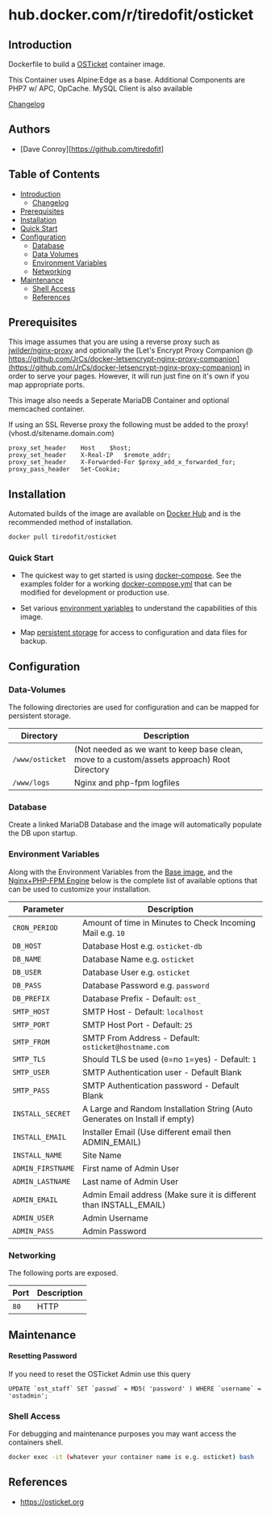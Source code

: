 # hub.docker.com/r/tiredofit/osticket

## Introduction

Dockerfile to build a [OSTicket](https://www.osticket.org) container image.

This Container uses Alpine:Edge as a base.
Additional Components are PHP7 w/ APC, OpCache. MySQL Client is also available


[Changelog](CHANGELOG.md)

## Authors

- [Dave Conroy][https://github.com/tiredofit]

## Table of Contents

- [Introduction](#introduction)
    - [Changelog](CHANGELOG.md)
- [Prerequisites](#prerequisites)
- [Installation](#installation)
- [Quick Start](#quick-start)
- [Configuration](#configuration)
    - [Database](#database)
    - [Data Volumes](#data-volumes)
    - [Environment Variables](#environmentvariables)   
    - [Networking](#networking)
- [Maintenance](#maintenance)
    - [Shell Access](#shell-access)
   - [References](#references)

## Prerequisites

This image assumes that you are using a reverse proxy such as [jwilder/nginx-proxy](https://github.com/jwilder/nginx-proxy) and optionally the [Let's Encrypt Proxy Companion @ https://github.com/JrCs/docker-letsencrypt-nginx-proxy-companion](https://github.com/JrCs/docker-letsencrypt-nginx-proxy-companion) in order to serve your pages. However, it will run just fine on it's own if you map appropriate ports.

This image also needs a Seperate MariaDB Container and optional memcached container.

If using an SSL Reverse proxy the following must be added to the proxy! (vhost.d/sitename.domain.com)

````
proxy_set_header    Host    $host;
proxy_set_header    X-Real-IP   $remote_addr;
proxy_set_header    X-Forwarded-For $proxy_add_x_forwarded_for;
proxy_pass_header   Set-Cookie;
````

## Installation

Automated builds of the image are available on [Docker Hub](https://hub.docker.com/tiredofit/osticket) and is the recommended method of installation.

```bash
docker pull tiredofit/osticket
```

### Quick Start

* The quickest way to get started is using [docker-compose](https://docs.docker.com/compose/). See the examples folder for a working [docker-compose.yml](examples/docker-compose.yml) that can be modified for development or production use.

* Set various [environment variables](#environment-variables) to understand the capabilities of this image.
* Map [persistent storage](#data-volumes) for access to configuration and data files for backup.

## Configuration

### Data-Volumes

The following directories are used for configuration and can be mapped for persistent storage.

| Directory | Description |
|-----------|-------------|
| `/www/osticket` | (Not needed as we want to keep base clean, move to a custom/assets approach) Root Directory |
| `/www/logs` | Nginx and php-fpm logfiles |

### Database

Create a linked MariaDB Database and the image will automatically populate the DB upon startup.

### Environment Variables

Along with the Environment Variables from the [Base image](https://hub.docker.com/r/tiredofit/alpine), and the [Nginx+PHP-FPM Engine](https://hub.docker.com/r/tiredofit/nginx-php-fpm) below is the complete list of available options that can be used to customize your installation.

| Parameter | Description |
|-----------|-------------|
| `CRON_PERIOD` | Amount of time in Minutes to Check Incoming Mail e.g. `10`|
| `DB_HOST` | Database Host e.g. `osticket-db` |
| `DB_NAME` | Database Name e.g. `osticket` |
| `DB_USER` | Database User e.g. `osticket` |
| `DB_PASS` | Database Password e.g. `password` |
| `DB_PREFIX` | Database Prefix - Default: `ost_` |
| `SMTP_HOST` | SMTP Host - Default: `localhost` |
| `SMTP_PORT` | SMTP Host Port - Default: `25` |
| `SMTP_FROM` | SMTP From Address - Default: `osticket@hostname.com` |
| `SMTP_TLS` | Should TLS be used (`0`=no `1`=yes) - Default: `1` |
| `SMTP_USER` | SMTP Authentication user - Default Blank |
| `SMTP_PASS` | SMTP Authentication password - Default Blank |
| `INSTALL_SECRET` | A Large and Random Installation String (Auto Generates on Install if empty)
| `INSTALL_EMAIL` | Installer Email (Use different email then ADMIN_EMAIL)
| `INSTALL_NAME` | Site Name
| `ADMIN_FIRSTNAME` | First name of Admin User
| `ADMIN_LASTNAME` | Last name of Admin User
| `ADMIN_EMAIL` | Admin Email address (Make sure it is different than INSTALL_EMAIL)
| `ADMIN_USER` | Admin Username
| `ADMIN_PASS` | Admin Password

### Networking

The following ports are exposed.

| Port      | Description |
|-----------|-------------|
| `80`      | HTTP        |

## Maintenance
#### Resetting Password
If you need to reset the OSTicket Admin use this query
````
UPDATE `ost_staff` SET `passwd` = MD5( 'password' ) WHERE `username` = 'ostadmin';
````

### Shell Access

For debugging and maintenance purposes you may want access the containers shell. 

```bash
docker exec -it (whatever your container name is e.g. osticket) bash
```

## References

* https://osticket.org

